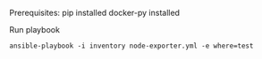 Prerequisites:
pip installed
docker-py installed

Run playbook

````
ansible-playbook -i inventory node-exporter.yml -e where=test
````